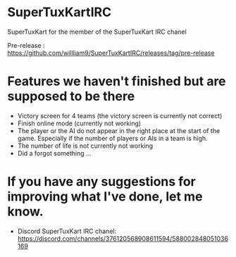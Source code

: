 # SuperTuxKartIRC
SuperTuxKart for the member of the SuperTuxKart IRC chanel 

Pre-release :
https://github.com/willliam9/SuperTuxKartIRC/releases/tag/pre-release


# Features we haven't finished but are supposed to be there
- Victory screen for 4 teams (the victory screen is currently not correct)
- Finish online mode (currently not working)
- The player or the AI do not appear in the right place at the start of the game.
  Especially if the number of players or AIs in a team is high.
- The number of life is not currently not working 
- Did a forgot something ...

# If you have any suggestions for improving what I've done, let me know.
- Discord SuperTuxKart IRC chanel:  https://discord.com/channels/376120568908611594/588002848051036169

